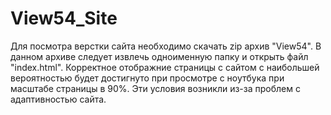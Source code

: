 # View54_Site
Для посмотра верстки сайта необходимо скачать zip архив "View54". В данном архиве следует извлечь одноименную папку и открыть файл "index.html". Корректное отображние страницы с сайтом с наибольшей вероятностью будет достигнуто при просмотре с ноутбука при масштабе страницы в 90%. Эти условия возникли из-за проблем с адаптивностью сайта.
